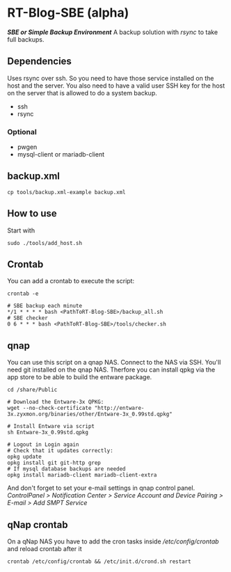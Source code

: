# RT-Blog-SBE (alpha)

***SBE or Simple Backup Environment***
A backup solution with *rsync* to take full backups.

## Dependencies
Uses rsync over ssh. So you need to have those service installed on the host and the server. You also need to have a valid user SSH key for the host on the server that is allowed to do a system backup.

- ssh
- rsync

### Optional
- pwgen
- mysql-client or mariadb-client


## backup.xml

    cp tools/backup.xml-example backup.xml

## How to use
Start with 

    sudo ./tools/add_host.sh

## Crontab
You can add a crontab to execute the script:

	crontab -e

	# SBE backup each minute
	*/1 * * * * bash <PathToRT-Blog-SBE>/backup_all.sh
	# SBE checker
	0 6 * * * bash <PathToRT-Blog-SBE>/tools/checker.sh


## qnap
You can use this script on a qnap NAS. Connect to the NAS via SSH. You'll need git installed on the qnap NAS.
Therfore you can install qpkg via the app store to be able to build the entware package.

	cd /share/Public

	# Download the Entware-3x QPKG:
	wget --no-check-certificate "http://entware-3x.zyxmon.org/binaries/other/Entware-3x_0.99std.qpkg"

	# Install Entware via script
	sh Entware-3x_0.99std.qpkg

	# Logout in Login again
	# Check that it updates correctly:
	opkg update
	opkg install git git-http grep
	# If mysql database backups are needed
	opkg install mariadb-client mariadb-client-extra

And don't forget to set your e-mail settings in qnap control panel. *ControlPanel > Notification Center > Service Account and Device Pairing > E-mail > Add SMPT Service*

## qNap crontab

On a qNap NAS you have to add the cron tasks inside _/etc/config/crontab_ and reload crontab after it

	crontab /etc/config/crontab && /etc/init.d/crond.sh restart
